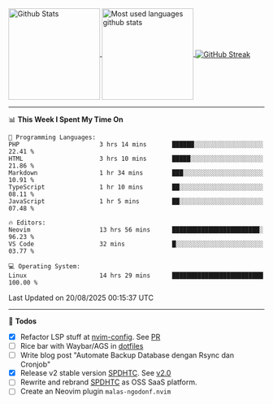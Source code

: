 <a href="https://github.com/anuraghazra/github-readme-stats">
  <img 
        height=180
        align="center" 
        src="https://github-readme-stats.vercel.app/api?username=rizkyilhampra&rank_icon=github&show_icons=true&theme=catppuccin_mocha&hide_border=true&include_all_commits=true&count_private=true&card_width=270" 
        alt="Github Stats" 
    />
</a>
<a href="https://github.com/anuraghazra/github-readme-stats">
  <img 
        height=180
        align="center" 
        src="https://github-readme-stats.vercel.app/api/top-langs/?username=rizkyilhampra&layout=compact&theme=catppuccin_mocha&hide_border=true&langs_count=8" 
        alt="Most used languages github stats" 
    />
</a>
<a href="https://git.io/streak-stats"><img src="https://streak-stats.demolab.com?user=rizkyilhampra&theme=catppuccin-mocha&hide_border=true" align="center" alt="GitHub Streak" /></a>

---

<!--START_SECTION:waka-->
📊 **This Week I Spent My Time On** 

```text
💬 Programming Languages: 
PHP                      3 hrs 14 mins       ██████░░░░░░░░░░░░░░░░░░░   22.41 % 
HTML                     3 hrs 10 mins       █████░░░░░░░░░░░░░░░░░░░░   21.86 % 
Markdown                 1 hr 34 mins        ███░░░░░░░░░░░░░░░░░░░░░░   10.91 % 
TypeScript               1 hr 10 mins        ██░░░░░░░░░░░░░░░░░░░░░░░   08.11 % 
JavaScript               1 hr 5 mins         ██░░░░░░░░░░░░░░░░░░░░░░░   07.48 % 

🔥 Editors: 
Neovim                   13 hrs 56 mins      ████████████████████████░   96.23 % 
VS Code                  32 mins             █░░░░░░░░░░░░░░░░░░░░░░░░   03.77 % 

💻 Operating System: 
Linux                    14 hrs 29 mins      █████████████████████████   100.00 % 
```


 Last Updated on 20/08/2025 00:15:37 UTC
<!--END_SECTION:waka-->

---

📒 **Todos**
<br>
- [x] Refactor LSP stuff at [nvim-config](https://github.com/rizkyilhampra/nvim-config). See [PR](https://github.com/rizkyilhampra/nvim-config/pull/9)
- [ ] Rice bar with Waybar/AGS in [dotfiles](https://github.com/rizkyilhampra/dotfiles)
- [ ] Write blog post "Automate Backup Database dengan Rsync dan Cronjob"
- [x] Release v2 stable version [SPDHTC](https://github.com/rizkyilhampra/spdhtc). See [v2.0](https://github.com/rizkyilhampra/spdhtc/releases/tag/v2.0)
- [ ] Rewrite and rebrand [SPDHTC](https://github.com/rizkyilhampra/spdhtc) as OSS SaaS platform.
- [ ] Create an Neovim plugin `malas-ngodonf.nvim`
